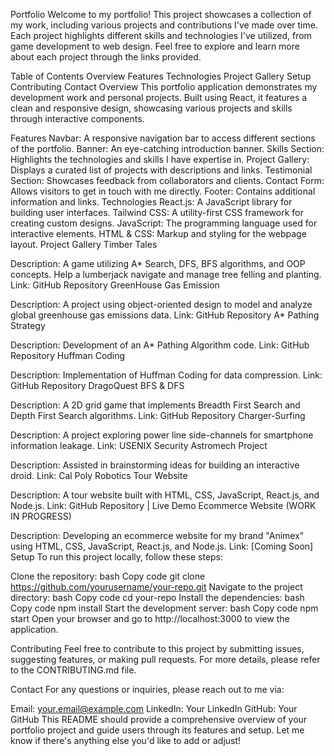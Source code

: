 Portfolio
Welcome to my portfolio! This project showcases a collection of my work, including various projects and contributions I've made over time. Each project highlights different skills and technologies I've utilized, from game development to web design. Feel free to explore and learn more about each project through the links provided.

Table of Contents
Overview
Features
Technologies
Project Gallery
Setup
Contributing
Contact
Overview
This portfolio application demonstrates my development work and personal projects. Built using React, it features a clean and responsive design, showcasing various projects and skills through interactive components.

Features
Navbar: A responsive navigation bar to access different sections of the portfolio.
Banner: An eye-catching introduction banner.
Skills Section: Highlights the technologies and skills I have expertise in.
Project Gallery: Displays a curated list of projects with descriptions and links.
Testimonial Section: Showcases feedback from collaborators and clients.
Contact Form: Allows visitors to get in touch with me directly.
Footer: Contains additional information and links.
Technologies
React.js: A JavaScript library for building user interfaces.
Tailwind CSS: A utility-first CSS framework for creating custom designs.
JavaScript: The programming language used for interactive elements.
HTML & CSS: Markup and styling for the webpage layout.
Project Gallery
Timber Tales


Description: A game utilizing A* Search, DFS, BFS algorithms, and OOP concepts. Help a lumberjack navigate and manage tree felling and planting.
Link: GitHub Repository
GreenHouse Gas Emission


Description: A project using object-oriented design to model and analyze global greenhouse gas emissions data.
Link: GitHub Repository
A* Pathing Strategy


Description: Development of an A* Pathing Algorithm code.
Link: GitHub Repository
Huffman Coding


Description: Implementation of Huffman Coding for data compression.
Link: GitHub Repository
DragoQuest BFS & DFS


Description: A 2D grid game that implements Breadth First Search and Depth First Search algorithms.
Link: GitHub Repository
Charger-Surfing


Description: A project exploring power line side-channels for smartphone information leakage.
Link: USENIX Security
Astromech Project


Description: Assisted in brainstorming ideas for building an interactive droid.
Link: Cal Poly Robotics
Tour Website


Description: A tour website built with HTML, CSS, JavaScript, React.js, and Node.js.
Link: GitHub Repository | Live Demo
Ecommerce Website (WORK IN PROGRESS)


Description: Developing an ecommerce website for my brand "Animex" using HTML, CSS, JavaScript, React.js, and Node.js.
Link: [Coming Soon]
Setup
To run this project locally, follow these steps:

Clone the repository:
bash
Copy code
git clone https://github.com/yourusername/your-repo.git
Navigate to the project directory:
bash
Copy code
cd your-repo
Install the dependencies:
bash
Copy code
npm install
Start the development server:
bash
Copy code
npm start
Open your browser and go to http://localhost:3000 to view the application.

Contributing
Feel free to contribute to this project by submitting issues, suggesting features, or making pull requests. For more details, please refer to the CONTRIBUTING.md file.

Contact
For any questions or inquiries, please reach out to me via:

Email: your.email@example.com
LinkedIn: Your LinkedIn
GitHub: Your GitHub
This README should provide a comprehensive overview of your portfolio project and guide users through its features and setup. Let me know if there's anything else you'd like to add or adjust!
